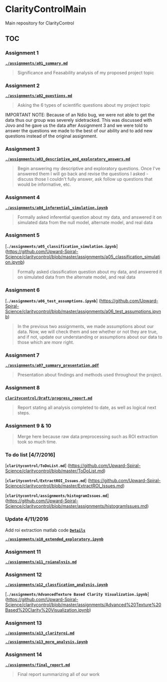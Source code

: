 # ClarityControlMain
Main repository for ClarityControl

## TOC

### Assignment 1
[**``./assignments/a01_summary.md``**](https://github.com/Upward-Spiral-Science/claritycontrol/blob/master/assignments/a01_summary.md)
  > Significance and Feasability analysis of my proposed project topic

### Assignment 2
[**``./assignments/a02_questions.md``**](https://github.com/Upward-Spiral-Science/claritycontrol/blob/master/assignments/a02_questions.md)
  > Asking the 6 types of scientific questions about my project topic
  
IMPORTANT NOTE: Because of an Ndio bug, we were not able to get the data thus our group was severely sidetracked. This was discussed with Jovo and he gave us the data after Assignment 3 and we were told to answer the questions we made to the best of our ability and to add new questions instead of the original assignment.
### Assignment 3
[**``./assignments/a03_descriptive_and_exploratory_answers.md``**](https://github.com/Upward-Spiral-Science/claritycontrol/blob/master/assignments/a03_descriptive_and_exploratory_answers.md)
  > Begin answering my descriptive and exploratory questions. Once I've answered them I will go back and revise the questions I asked - discuss those I couldn't fully answer, ask follow up questions that would be informative, etc.
  
### Assignment 4
[**``./assignments/a04_inferential_simulation.ipynb``**](https://github.com/Upward-Spiral-Science/claritycontrol/blob/master/assignments/a04_inferential_simulation.ipynb)
  > Formally asked inferential question about my data, and answered it on simulated data from the null model, alternate model, and real data
  
### Assignment 5
[**``./assignments/a05_classification_simulation.ipynb``**] (https://github.com/Upward-Spiral-Science/claritycontrol/blob/master/assignments/a05_classification_simulation.ipynb)
  > Formally asked classification question about my data, and answered it on simulated data from the alternate model, and real data

### Assignment 6
[**``./assignments/a06_test_assumptions.ipynb``**] (https://github.com/Upward-Spiral-Science/claritycontrol/blob/master/assignments/a06_test_assumptions.ipynb)
  > In the previous two assignments, we made assumptions about our data. Now, we will check them and see whether or not they are true, and if not, update our understanding or assumptions about our data to those which are *more* right.

### Assignment 7
[**``./assignments/a07_summary_presentation.pdf``**](https://github.com/Upward-Spiral-Science/claritycontrol/blob/master/assignments/a07_summary_presentation.pdf)
  > Presentation about findings and methods used throughout the project.
  
### Assignment 8
[**``claritycontrol/Draft/progress_report.md``**](https://github.com/Upward-Spiral-Science/claritycontrol/blob/master/Draft/progress_report.md)
  > Report stating all analysis completed to date, as well as logical next steps.
  
### Assignment 9 & 10

> Merge here because raw data preprocessing such as ROI extraction took so much time.

### To do list [4/7/2016]
[**``claritycontrol/ToDoList.md``**] (https://github.com/Upward-Spiral-Science/claritycontrol/blob/master/ToDoList.md)

[**``claritycontrol/ExtractROI_Issues.md``**] (https://github.com/Upward-Spiral-Science/claritycontrol/blob/master/ExtractROI_Issues.md)

[**``claritycontrol/assignments/histogramIssues.md``**] (https://github.com/Upward-Spiral-Science/claritycontrol/blob/master/assignments/histogramIssues.md)

### Update 4/11/2016

Add roi extraction matlab code [**``Details``**](https://github.com/Upward-Spiral-Science/claritycontrol/tree/master/code/clarity_roi)

[**``./assignments/a10_extended_exploratory.ipynb``**](https://github.com/Upward-Spiral-Science/claritycontrol/blob/master/assignments/a10_extended_exploratory.ipynb)

### Assignment 11

[**``./assignments/a11_roianalysis.md``**](https://github.com/Upward-Spiral-Science/claritycontrol/blob/master/assignments/a11_roianalysis.md)

### Assignment 12

[**``./assignments/a12_classfication_analysis.ipynb``**](https://github.com/Upward-Spiral-Science/claritycontrol/blob/master/assignments/a12_classfication_analysis.ipynb)

[**``./assignments/AdvancedTexture Based Clarity Visualization.ipynb``**] (https://github.com/Upward-Spiral-Science/claritycontrol/blob/master/assignments/Advanced%20Texture%20Based%20Clarity%20Visualization.ipynb)

### Assignment 13

[**``./assignments/a13_clarityroi.md``**](https://github.com/Upward-Spiral-Science/claritycontrol/blob/master/assignments/a13_clarityroi.md) 

[**``./assignments/a13_more_analysis.ipynb``**](https://github.com/Upward-Spiral-Science/claritycontrol/blob/master/assignments/a13_more_analysis.ipynb) 

### Assignment 14
[**``./assignments/final_report.md``**](https://github.com/Upward-Spiral-Science/claritycontrol/blob/master/final_report.md)
  > Final report summarizing all of our work
